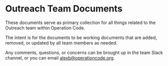 # Outreach Team Documents

These documents serve as primary collection for all things related to the Outreach team within Operation Code.

The intent is for the documents to be working documents that are added, removed, or updated by all team members as needed. 

Any comments, questions, or concerns can be brought up in the team Slack channel, or you can email alexb@operationcode.org.